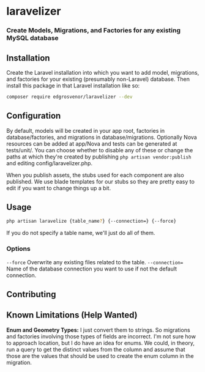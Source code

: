 # laravelizer
### Create Models, Migrations, and Factories for any existing MySQL database

## Installation
Create the Laravel installation into which you want to add model, migrations, and factories for your existing (presumably non-Laravel) database. Then install this package in that Laravel installation like so:

```bash
composer require edgrosvenor/laravelizer --dev
```

## Configuration
By default, models will be created in your app root, factories in database/factories, and migrations in database/migrations. Optionally Nova resources can be added at app/Nova and tests can be generated at tests/unit/. You can choose whether to disable any of these or change the paths at which they're created by publishing `php artisan vendor:publish` and editing config/laravelizer.php.

When you publish assets, the stubs used for each component are also published. We use blade templates for our stubs so they are pretty easy to edit if you want to change things up a bit.

## Usage

```bash
php artisan laravelize {table_name?} {--connection=} {--force}
```
If you do not specify a table name, we'll just do all of them.

### Options
`--force` Overwrite any existing files related to the table.
`--connection=` Name of the database connection you want to use if not the default connection.

## Contributing



## Known Limitations (Help Wanted)

**Enum and Geometry Types:** I just convert them to strings. So migrations and factories involving those types of fields are incorrect. I'm not sure how to approach location, but I do have an idea for enums. We could, in theory, run a query to get the distinct values from the column and assume that those are the values that should be used to create the enum column in the migration.
